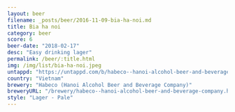 ```yaml
---
layout: beer
filename: _posts/beer/2016-11-09-bia-ha-noi.md
title: Bia ha noi
category: beer
score: 6
beer-date: "2018-02-17"
desc: "Easy drinking lager"
permalink: /beer/:title.html
img: /img/list/bia-ha-noi.jpeg
untappd: "https://untappd.com/b/habeco--hanoi-alcohol-beer-and-beverage-company--bia-ha-noi/17374"
country: "Vietnam"
brewery: "Habeco (Hanoi Alcohol Beer and Beverage Company)"
breweryURL: "/brewery/habeco--hanoi-alcohol-beer-and-beverage-company.html"
style: "Lager - Pale"
---
```

